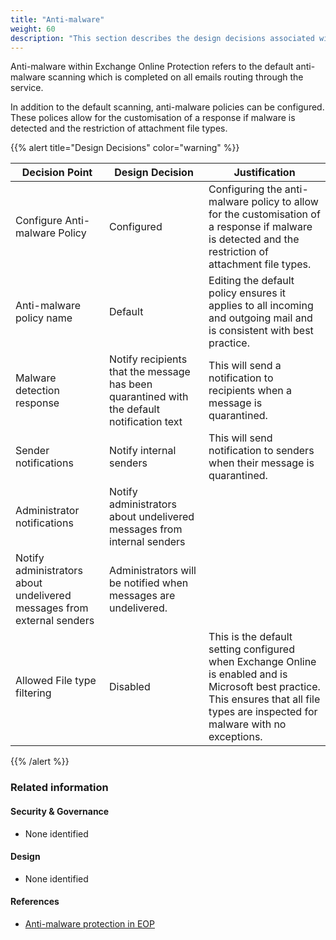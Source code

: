 ```yaml
---
title: "Anti-malware"
weight: 60
description: "This section describes the design decisions associated with Anti-malware Microsoft 365 security features for system(s) built using ASD's Blueprint for Secure Cloud."
---
```


Anti-malware within Exchange Online Protection refers to the default anti-malware scanning which is completed on all emails routing through the service.

In addition to the default scanning, anti-malware policies can be configured. These polices allow for the customisation of a response if malware is detected and the restriction of attachment file types.

{{% alert title="Design Decisions" color="warning" %}}

| Decision Point                                                         | Design Decision                                                                            | Justification                                                                                                                                                                         |
|------------------------------------------------------------------------|--------------------------------------------------------------------------------------------|---------------------------------------------------------------------------------------------------------------------------------------------------------------------------------------|
| Configure Anti-malware Policy                                          | Configured                                                                                 | Configuring the anti-malware policy to allow for the customisation of a response if malware is detected and the restriction of attachment file types.                                 |
| Anti-malware policy name                                               | Default                                                                                    | Editing the default policy ensures it applies to all incoming and outgoing mail and is consistent with best practice.                                                                 |
| Malware detection response                                             | Notify recipients that the message has been quarantined with the default notification text | This will send a notification to recipients when a message is quarantined.                                                                                                            |
| Sender notifications                                                   | Notify internal senders                                                                    | This will send notification to senders when their message is quarantined.                                                                                                             |
| Administrator notifications                                            | Notify administrators about undelivered messages from internal senders                     |                                                                                                                                                                                       |
| Notify administrators about undelivered messages from external senders | Administrators will be notified when messages are undelivered.                             |                                                                                                                                                                                       |
| Allowed File type filtering                                            | Disabled                                                                                   | This is the default setting configured when Exchange Online is enabled and is Microsoft best practice. This ensures that all file types are inspected for malware with no exceptions. |

{{% /alert %}}

### Related information

#### Security & Governance

* None identified

#### Design

* None identified

#### References

* [Anti-malware protection in EOP](https://docs.microsoft.com/microsoft-365/security/office-365-security/anti-malware-protection?view=o365-worldwide)